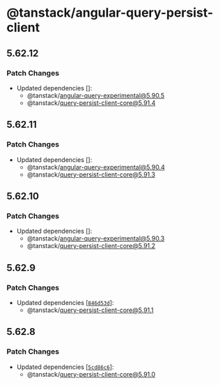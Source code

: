 # @tanstack/angular-query-persist-client

## 5.62.12

### Patch Changes

- Updated dependencies []:
  - @tanstack/angular-query-experimental@5.90.5
  - @tanstack/query-persist-client-core@5.91.4

## 5.62.11

### Patch Changes

- Updated dependencies []:
  - @tanstack/angular-query-experimental@5.90.4
  - @tanstack/query-persist-client-core@5.91.3

## 5.62.10

### Patch Changes

- Updated dependencies []:
  - @tanstack/angular-query-experimental@5.90.3
  - @tanstack/query-persist-client-core@5.91.2

## 5.62.9

### Patch Changes

- Updated dependencies [[`846d53d`](https://github.com/TanStack/query/commit/846d53d98992d50606c40634efa43dea9965b787)]:
  - @tanstack/query-persist-client-core@5.91.1

## 5.62.8

### Patch Changes

- Updated dependencies [[`5cd86c6`](https://github.com/TanStack/query/commit/5cd86c6ef1720b87b13e1ab70ee823616f1f029a)]:
  - @tanstack/query-persist-client-core@5.91.0
